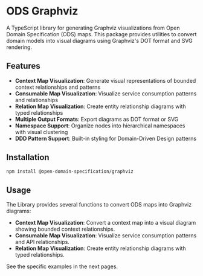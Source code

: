 # ODS Graphviz

A TypeScript library for generating Graphviz visualizations from Open Domain Specification (ODS) maps. This package provides utilities to convert domain models into visual diagrams using Graphviz's DOT format and SVG rendering.

## Features

- **Context Map Visualization**: Generate visual representations of bounded context relationships and patterns
- **Consumable Map Visualization**: Visualize service consumption patterns and relationships
- **Relation Map Visualization**: Create entity relationship diagrams with typed relationships
- **Multiple Output Formats**: Export diagrams as DOT format or SVG
- **Namespace Support**: Organize nodes into hierarchical namespaces with visual clustering
- **DDD Pattern Support**: Built-in styling for Domain-Driven Design patterns

## Installation

```bash
npm install @open-domain-specification/graphviz
```

## Usage

The Library provides several functions to convert ODS maps into Graphviz diagrams:

- **Context Map Visualization**: Convert a context map into a visual diagram showing bounded context relationships.
- **Consumable Map Visualization**: Visualize service consumption patterns and API relationships.
- **Relation Map Visualization**: Create entity relationship diagrams with typed relationships.

See the specific examples in the next pages.

